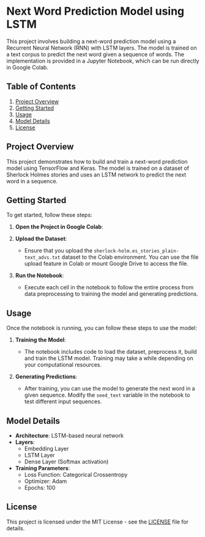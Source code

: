 # Next Word Prediction Model using LSTM
This project involves building a next-word prediction model using a Recurrent Neural Network (RNN) with LSTM layers. The model is trained on a text corpus to predict the next word given a sequence of words. The implementation is provided in a Jupyter Notebook, which can be run directly in Google Colab.

## Table of Contents
1. [Project Overview](#project-overview)
2. [Getting Started](#getting-started)
3. [Usage](#usage)
4. [Model Details](model-details)
5. [License](#license)
   
## Project Overview
This project demonstrates how to build and train a next-word prediction model using TensorFlow and Keras. The model is trained on a dataset of Sherlock Holmes stories and uses an LSTM network to predict the next word in a sequence.

## Getting Started
To get started, follow these steps:

1. **Open the Project in Google Colab**:
    
2. **Upload the Dataset**:

     - Ensure that you upload the `sherlock-holm.es_stories_plain-text_advs.txt` dataset to the Colab environment. You can use the file upload feature in Colab or mount Google Drive to access the file.

3. **Run the Notebook**:

     - Execute each cell in the notebook to follow the entire process from data preprocessing to training the model and generating predictions.

## Usage
Once the notebook is running, you can follow these steps to use the model:

1. **Training the Model**:

     - The notebook includes code to load the dataset, preprocess it, build and train the LSTM model. Training may take a while depending on your computational resources.

2. **Generating Predictions**:

     - After training, you can use the model to generate the next word in a given sequence. Modify the `seed_text` variable in the notebook to test different input sequences.

## Model Details
- **Architecture**: LSTM-based neural network
- **Layers**:
  - Embedding Layer
  - LSTM Layer
  - Dense Layer (Softmax activation)
- **Training Parameters**:
  - Loss Function: Categorical Crossentropy
  - Optimizer: Adam
  - Epochs: 100

## License
This project is licensed under the MIT License - see the [LICENSE](LICENSE.txt) file for details.
